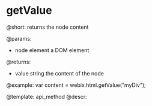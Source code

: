 getValue
=============


@short: returns the node content
	

@params:
- node		element		 a DOM element


@returns:
- value		string		the content of the node

@example:
var content = webix.html.getValue("myDiv");

@template:	api_method
@descr:




